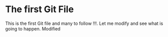 # The first Git File

This is the first Git file and many to follow !!!.
Let me modify and see what is going to happen.
Modified
